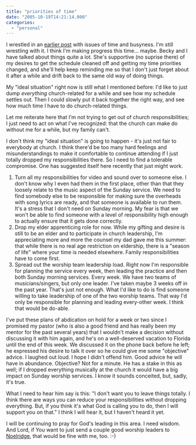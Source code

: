 ```yaml
---
title: "priorities of time"
date: "2005-10-19T14:21:14.000"
categories: 
  - "personal"
---
```


I wrestled in an [earlier post](http://rmfo-blogs.com/cakeboy/2005/09/20/the-present-future-and-associated-thoughts/) with issues of time and busyness. I'm still wrestling with it. I think I'm making progress this time... maybe. Becky and I have talked about things quite a lot. She's supportive (no suprise there) of my desires to get the schedule cleaned off and getting my time priorities changed, and she'll help keep reminding me so that I don't just forget about it after a while and drift back to the same old way of doing things.

My "ideal situation" right now is still what I mentioned before: I'd like to just dump _everything_ church-related for a while and see how my schedule settles out. Then I could slowly put it back together the right way, and see how much time I have to do church-related things.

Let me reiterate here that I'm not trying to get out of church responsibilities; I just need to act on what I've recognized: that the church can make do without me for a while, but my family can't.

I don't think my "ideal situation" is going to happen - it's just not fair to everybody at church. I think there'd be too many hard feelings and misunderstandings to make it comfortable to continue attending if I just totally dropped my responsibilities there. So I need to find a tolerable compromise. One has suggested itself here recently that just might work.

1. Turn all my responsibilities for video and sound over to someone else. I don't know why I even had them in the first place, other than that they loosely relate to the music aspect of the Sunday service. We need to find somebody else to be responsible for making sure the overheads with song lyrics are ready, and that someone is available to run them. It's a stress that I don't need on Sunday morning. My fear is that we won't be able to find someone with a level of responsibility high enough to actually ensure that it gets done correctly.
2. Drop my elder apprenticing role for now. While my gifting and desire is still to be an elder and to participate in church leadership, I'm appreciating more and more the counsel my dad gave me this summer: that while there is no real age restriction on eldership, there is a "season of life" where your time is needed elsewhere. Family responsibilities have to come first.
3. Spread out the worship team leadership load. Right now I'm responsible for planning the service every week, then leading the practice and then both Sunday morning services. Every week. We have two teams of musicians/singers, but only one leader. I've taken maybe 3 weeks off in the past year. That's just not enough. What I'd like to do is find someone willing to take leadership of one of the two worship teams. That way I'd only be responsible for planning and leading every-other week. I think that would be do-able.

I've put these plans of abdication on hold for a week or two since I promised my pastor (who is also a good friend and has really been my mentor for the past several years) that I wouldn't make a decision without discussing it with him again, and he's on a well-deserved vacation to Florida until the end of this week. We discussed it on the phone back before he left; he expressed his desire to talk it over so he could give me some "objective" advice. I laughed out loud. I hope I didn't offend him. Good advice he will have in abundance. Objective? Not for a minute. He has a stake in this as well; if I dropped everything musically at the church it would have a big impact on Sunday worship services. I know it sounds conceited, but, sadly, it's true.

What I need to hear him say is this: "I don't want you to leave things totally. I think there are ways you can reduce your responsibilities without dropping everything. But, if you think it's what God is calling you to do, then I will support you on that." I think I will hear it, but I haven't heard it yet.

I will be continuing to pray for God's leading in this area. I need wisdom. And Lord, if You want to just send a couple good worship leaders to [Noelridge](http://www.noelridgeparkchurch.org), that would be fine with me, too. :-)
